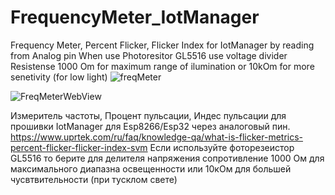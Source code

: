 # FrequencyMeter_IotManager
Frequency Meter, Percent Flicker, Flicker Index for IotManager by reading from Analog pin
When use Photoresitor GL5516 use voltage divider Resistense 1000 Om for maximum range of ilumination or 10kOm for more senetivity (for low light)
![freqMeter](https://user-images.githubusercontent.com/4175310/196288090-e0927166-1d5a-453d-aeca-f00d5c734c5b.png)


![FreqMeterWebView](https://user-images.githubusercontent.com/4175310/196288916-9a79bb97-90c4-4f06-8625-4ccf2a6485a5.png)

Измеритель частоты, Процент пульсации, Индес пульсации для прошивки IotManager для Esp8266/Esp32 через аналоговый пин.
https://www.uprtek.com/ru/faq/knowledge-qa/what-is-flicker-metrics-percent-flicker-flicker-index-svm
Если используйте фоторезеистор GL5516 то берите для делителя напряжения сопротивление 1000 Ом для максимального диапазна освещенности или 10кОм для большей чусвтвительности (при тусклом свете)


